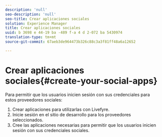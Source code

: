 ```yaml
---
description: 'null'
seo-description: 'null'
seo-title: Crear aplicaciones sociales
solution: Experience Manager
title: Crear aplicaciones sociales
uuid: b 3698 e 44-19 ba -489 f-a 4 d 2-072 ba 5430974
translation-type: tm+mt
source-git-commit: 67aeb3de964473b326c88c3a3f81ff48a6a12652

---
```



# Crear aplicaciones sociales{#create-your-social-apps}

Para permitir que los usuarios inicien sesión con sus credenciales para estos proveedores sociales:

1. Crear aplicaciones para utilizarlas con Livefyre.
1. Inicie sesión en el sitio de desarrollo para los proveedores seleccionados.
1. Cree las aplicaciones necesarias para permitir que los usuarios inicien sesión con sus credenciales sociales.
